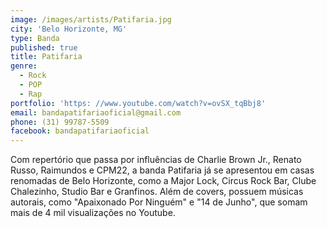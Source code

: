 ```yaml
---
image: /images/artists/Patifaria.jpg
city: 'Belo Horizonte, MG'
type: Banda
published: true
title: Patifaria
genre:
  - Rock
  - POP
  - Rap
portfolio: 'https: //www.youtube.com/watch?v=ovSX_tqBbj8'
email: bandapatifariaoficial@gmail.com
phone: (31) 99787-5509
facebook: bandapatifariaoficial
---
```

Com repertório que passa por influências de Charlie Brown Jr., Renato Russo, Raimundos e CPM22, a banda Patifaria já se apresentou em casas renomadas de Belo Horizonte, como a Major Lock, Circus Rock Bar, Clube Chalezinho, Studio Bar e Granfinos. Além de covers, possuem músicas autorais, como "Apaixonado Por Ninguém" e "14 de Junho", que somam mais de 4 mil visualizações no Youtube.